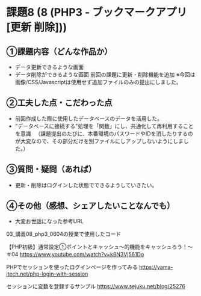 # 課題8 (8 (PHP3 - ブックマークアプリ[更新 削除]))

## ①課題内容（どんな作品か）
- データ更新できるような画面
- データ削除ができるような画面
前回の課題に更新・削除機能を追加
※今回は画像/CSS/Javascriptは使用せず追加ファイルのみの提出にしました。
 
## ②工夫した点・こだわった点
- 前回作成した際に使用したデータベースのデータを活用した。
- "データベースに接続する"処理を「関数」にし、共通化して再利用することを意識
　（課題提出のたびに、本番環境のパスワードやIDを消したりするのが大変なので、その部分だけを別ファイルにしアップしないようにしました。）

## ③質問・疑問（あれば）
- 更新・削除はログインした状態でできるようしていきたい。
　

## ④その他（感想、シェアしたいことなんでも）
- 大変お世話になった参考URL

03_講義08_php3_0604の授業で使用したコード

【PHP初級】通常設定①ポイントとキャッシュ〜的機能をキャッシュろう！〜＃04
https://www.youtube.com/watch?v=k8N3Vj561Do

PHPでセッションを使ったログインページを作ってみる
https://yama-itech.net/php-login-with-session

セッションに変数を登録するサンプル
https://www.sejuku.net/blog/25276
